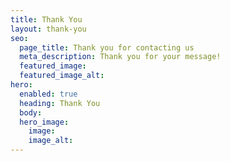 ```yaml
---
title: Thank You
layout: thank-you
seo:
  page_title: Thank you for contacting us
  meta_description: Thank you for your message!
  featured_image: 
  featured_image_alt:
hero:
  enabled: true
  heading: Thank You
  body:
  hero_image:
    image:
    image_alt:
---
```

